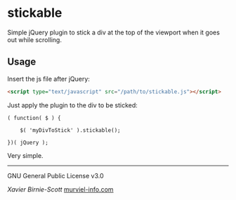 # stickable

Simple jQuery plugin to stick a div at the top of the viewport when it goes out while scrolling.

## Usage

Insert the js file after jQuery:

```html
<script type="text/javascript" src="/path/to/stickable.js"></script>
```

Just apply the plugin to the div to be sticked:

```javacript
( function( $ ) {
	
	$( 'myDivToStick' ).stickable();

})( jQuery );
```
Very simple.

***

GNU General Public License v3.0

_Xavier Birnie-Scott_
[murviel-info.com](http://murviel-info.com)
